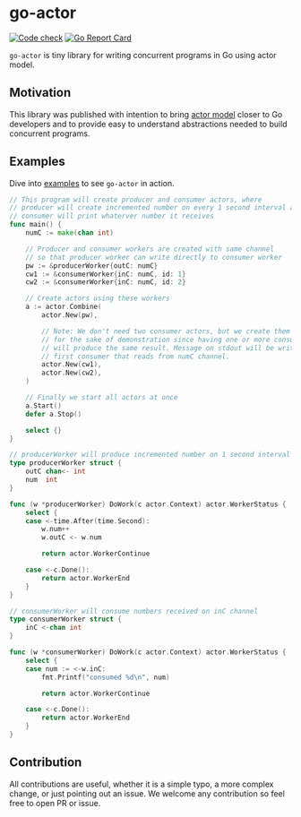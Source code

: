 # go-actor
[![Code check](https://github.com/vladopajic/go-actor/actions/workflows/check.yml/badge.svg?branch=main)](https://github.com/vladopajic/go-actor/actions/workflows/check.yml)
[![Go Report Card](https://goreportcard.com/badge/github.com/vladopajic/go-actor)](https://goreportcard.com/report/github.com/vladopajic/go-actor)

`go-actor` is tiny library for writing concurrent programs in Go using actor model.

## Motivation

This library was published with intention to bring [actor model](https://en.wikipedia.org/wiki/Actor_model) closer to Go developers and to provide easy to understand abstractions needed to build concurrent programs.

## Examples

Dive into [examples](./examples/) to see `go-actor` in action.

```go
// This program will create producer and consumer actors, where
// producer will create incremented number on every 1 second interval and
// consumer will print whaterver number it receives
func main() {
	numC := make(chan int)

	// Producer and consumer workers are created with same channel
	// so that producer worker can write directly to consumer worker
	pw := &producerWorker{outC: numC}
	cw1 := &consumerWorker{inC: numC, id: 1}
	cw2 := &consumerWorker{inC: numC, id: 2}

	// Create actors using these workers
	a := actor.Combine(
		actor.New(pw),

		// Note: We don't need two consumer actors, but we create them anyway
		// for the sake of demonstration since having one or more consumers
		// will produce the same result. Message on stdout will be written by
		// first consumer that reads from numC channel.
		actor.New(cw1),
		actor.New(cw2),
	)

	// Finally we start all actors at once
	a.Start()
	defer a.Stop()

	select {}
}

// producerWorker will produce incremented number on 1 second interval
type producerWorker struct {
	outC chan<- int
	num  int
}

func (w *producerWorker) DoWork(c actor.Context) actor.WorkerStatus {
	select {
	case <-time.After(time.Second):
		w.num++
		w.outC <- w.num

		return actor.WorkerContinue

	case <-c.Done():
		return actor.WorkerEnd
	}
}

// consumerWorker will consume numbers received on inC channel
type consumerWorker struct {
	inC <-chan int
}

func (w *consumerWorker) DoWork(c actor.Context) actor.WorkerStatus {
	select {
	case num := <-w.inC:
		fmt.Printf("consumed %d\n", num)

		return actor.WorkerContinue

	case <-c.Done():
		return actor.WorkerEnd
	}
}
```

## Contribution

All contributions are useful, whether it is a simple typo, a more complex change, or just pointing out an issue. We welcome any contribution so feel free to open PR or issue. 
